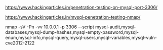 https://www.hackingarticles.in/penetration-testing-on-mysql-port-3306/

https://www.hackingarticles.in/mysql-penetration-testing-nmap/

nmap -sV -Pn -vv 10.0.0.1 -p 3306 --script mysql-audit,mysql-databases,mysql-dump-hashes,mysql-empty-password,mysql-enum,mysql-info,mysql-query,mysql-users,mysql-variables,mysql-vuln-cve2012-2122
